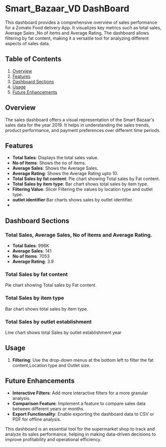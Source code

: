 # Smart_Bazaar_VD DashBoard

This dashboard provides a comprehensive overview of sales performance for a Zomato Food delivery App. It visualizes key metrics such as total sales, Average Sales ,No of items and Average Rating. The dashboard allows filtering by fat content, making it a versatile tool for analyzing different aspects of sales data.

## Table of Contents

1. [Overview](#overview)
2. [Features](#features)
3. [Dashboard Sections](#dashboard-sections)
4. [Usage](#usage)
5. [Future Enhancements](#future-enhancements)

## Overview

The sales dashboard offers a visual representation of the Smart Bazaar's sales data for the year 2019. It helps in understanding the sales trends, product performance, and payment preferences over different time periods.

## Features

- **Total Sales**: Displays the total sales value.
- **No of Items**: Shows the no of items.
- **Average Sales**: Shows the Average Sales.
- **Average Rating**: Shows the Average Rating upto 10.
- **Total Sales by fat content**: Pie chart showing Total sales  by Fat content.
- **Total Sales by item type**: Bar chart shows total sales by item type.
- **Filtering Value**: Slicer Filtering the values by location type and outlet type.
- **outlet identifier**:Bar charts shows sales by outlet identifier.
- 
## Dashboard Sections

### Total Sales, Average Sales, No of Items and Average Rating.

- **Total Sales**: 996K
- **Average Sales**: 141
- **No of Items**: 7053
- **Average Rating**: 3.9

### Total Sales by fat content

 Pie chart showing Total sales  by Fat content.

### Total Sales by item type

Bar chart shows total sales by item type.

### Total Sales by outlet establishment

Line chart shows total Sales by outlet establishment year

## Usage

1. **Filtering**: Use the drop-down menus at the bottom left to filter the fat content,Location type and Outlet size.

## Future Enhancements

- **Interactive Filters**: Add more interactive filters for a more granular analysis.
- **Comparison Feature**: Implement a feature to compare sales data between different years or months.
- **Export Functionality**: Enable exporting the dashboard data to CSV or PDF for offline analysis.

This dashboard is an essential tool for the supermarket shop to track and analyze its sales performance, helping in making data-driven decisions to improve profitability and operational efficiency.
